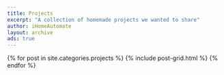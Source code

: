 ```yaml
---
title: Projects
excerpt: "A collection of homemade projects we wanted to share"
author: iHomeAutomate
layout: archive
ads: true
---
```


<div class="tiles">
{% for post in site.categories.projects %}
    {% include post-grid.html %}
{% endfor %}
</div><!-- /.tiles -->
